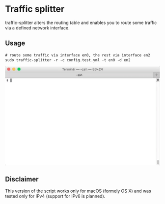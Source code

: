 # Traffic splitter

traffic-splitter alters the routing table and enables you to route some traffic via a defined network interface.

## Usage

```
# route some traffic via interface en0, the rest via interface en2
sudo traffic-splitter -r -c config.test.yml -t en0 -d en2
```

![](documentation/traffic-splitter.showoff.gif)

## Disclaimer

This version of the script works only for macOS (formely OS X) and was tested only for IPv4 (support for IPv6 is planned).
